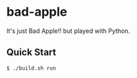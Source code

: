 # bad-apple

It's just Bad Apple!! but played with Python.

## Quick Start
```console
$ ./build.sh run
```
